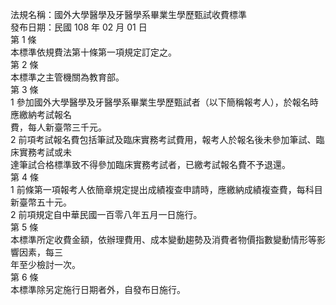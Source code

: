 法規名稱：國外大學醫學及牙醫學系畢業生學歷甄試收費標準  
發布日期：民國 108 年 02 月 01 日  
第 1 條  
本標準依規費法第十條第一項規定訂定之。  
第 2 條  
本標準之主管機關為教育部。  
第 3 條  
1 參加國外大學醫學及牙醫學系畢業生學歷甄試者（以下簡稱報考人），於報名時應繳納考試報名  
費，每人新臺幣三千元。  
2 前項考試報名費包括筆試及臨床實務考試費用，報考人於報名後未參加筆試、臨床實務考試或未  
達筆試合格標準致不得參加臨床實務考試者，已繳考試報名費不予退還。  
第 4 條  
1 前條第一項報考人依簡章規定提出成績複查申請時，應繳納成績複查費，每科目新臺幣五十元。  
2 前項規定自中華民國一百零八年五月一日施行。  
第 5 條  
本標準所定收費金額，依辦理費用、成本變動趨勢及消費者物價指數變動情形等影響因素，每三  
年至少檢討一次。  
第 6 條  
本標準除另定施行日期者外，自發布日施行。  


